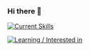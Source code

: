 ### Hi there 👋

[![Current Skills](https://skillicons.dev/icons?i=c,bash,linux,vim,vscode,atom,git,github&perline=4)](https://skillicons.dev)

[![Learning / Interested in](https://skillicons.dev/icons?i=cpp,py,docker,html,css,js&perline=3)](https://skillicons.dev)
